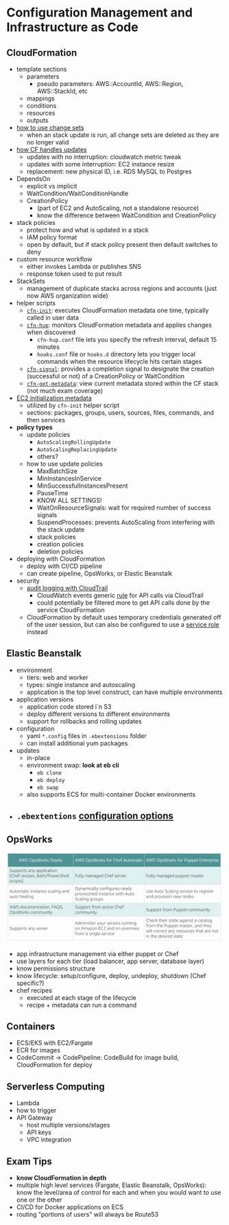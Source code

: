 # Configuration Management and Infrastructure as Code

## CloudFormation

- template sections
  - parameters
    - pseudo parameters: AWS::AccountId, AWS::Region, AWS::StackId, etc
  - mappings
  - conditions
  - resources
  - outputs
- [how to use change sets](https://docs.aws.amazon.com/AWSCloudFormation/latest/UserGuide/using-cfn-updating-stacks-changesets.html)
  - when an stack update is run, all change sets are deleted as they are no longer valid
- [how CF handles updates](https://docs.aws.amazon.com/AWSCloudFormation/latest/UserGuide/using-cfn-updating-stacks-update-behaviors.html)
  - updates with no interruption: cloudwatch metric tweak
  - updates with some interruption: EC2 instance resize
  - replacement: new physical ID, i.e. RDS MySQL to Postgres
- DependsOn
  - explicit vs implicit
  - WaitCondition/WaitConditionHandle
  - CreationPolicy
    - (part of EC2 and AutoScaling, not a standalone resource)
    - know the difference between WaitCondition and CreationPolicy
- stack policies
  - protect how and what is updated in a stack
  - IAM policy format
  - open by default, but if stack policy present then default switches to deny
- custom resource workflow
  - either invokes Lambda or publishes SNS
  - response token used to put result
- StackSets
  - management of duplicate stacks across regions and accounts (just now AWS organization wide)
- helper scripts
  - [`cfn-init`](https://docs.aws.amazon.com/AWSCloudFormation/latest/UserGuide/cfn-init.html): executes CloudFormation metadata one time, typically called in user data
  - [`cfn-hup`](https://docs.aws.amazon.com/AWSCloudFormation/latest/UserGuide/cfn-hup.html): monitors CloudFormation metadata and applies changes when discovered
    - `cfn-hup.conf` file lets you specify the refresh interval, default 15 minutes
    - `hooks.conf` file or `hooks.d` directory lets you trigger local commands when the resource lifecycle hits certain stages
  - [`cfn-signal`](https://docs.aws.amazon.com/AWSCloudFormation/latest/UserGuide/cfn-signal.html): provides a completion signal to designate the creation (successful or not) of a CreationPolicy or WaitCondition
  - [`cfn-get-metadata`](https://docs.aws.amazon.com/AWSCloudFormation/latest/UserGuide/cfn-get-metadata.html): view current metadata stored within the CF stack (not much exam coverage)
- [EC2 initialization metadata](https://docs.aws.amazon.com/AWSCloudFormation/latest/UserGuide/aws-resource-init.html)
  - utilized by `cfn-init` helper script
  - sections: packages, groups, users, sources, files, commands, and then services
- **policy types**
  - update policies
    - `AutoScalingRollingUpdate`
    - `AutoScalingReplacingUpdate`
    - others?
  - how to use update policies
    - MaxBatchSize
    - MinInstancesInService
    - MinSuccessfulInstancesPresent
    - PauseTime
    - KNOW ALL SETTINGS!
    - WaitOnResourceSignals: wait for required number of success signals
    - SuspendProcesses: prevents AutoScaling from interfering with the stack update
    - stack policies
    - creation policies
    - deletion policies
- deploying with CloudFormation
  - deploy with CI/CD pipeline
  - can create pipeline, OpsWorks, or Elastic Beanstalk
- security
  - [audit logging with CloudTrail](https://docs.aws.amazon.com/AWSCloudFormation/latest/UserGuide/cfn-api-logging-cloudtrail.html)
    - CloudWatch events generic [rule](https://docs.aws.amazon.com/es_es/AmazonCloudWatch/latest/events/Create-CloudWatch-Events-CloudTrail-Rule.html) for API calls via CloudTrail
    - could potentially be filtered more to get API calls done by the service CloudFormation
  - CloudFormation by default uses temporary credentials generated off of the user session, but can also be configured to use a [service role](https://docs.aws.amazon.com/AWSCloudFormation/latest/UserGuide/using-iam-servicerole.html) instead

## Elastic Beanstalk

- environment
  - tiers: web and worker
  - types: single instance and autoscaling
  - application is the top level construct, can have multiple environments
- application versions
  - application code stored i`n S3
  - deploy different versions to different environments
  - support for rollbacks and rolling updates
- configuration
  - yaml `*.config` files in `.ebextensions` folder
  - can install additional yum packages
- updates
  - in-place
  - environment swap: **look at eb cli**
    - `eb clone`
    - `eb deploy`
    - `eb swap`
  - also supports ECS for multi-container Docker environments
- ## `.ebextentions` [configuration options](https://docs.aws.amazon.com/elasticbeanstalk/latest/dg/ebextensions.html)

## OpsWorks

![OpsWorks offerings](./pictures/opsworks-offerings.png)

- app infrastructure management via either puppet or Chef
- use layers for each tier (load balancer, app server, database layer)
- know permissions structure
- know lifecycle: setup/configure, deploy, undeploy, shutdown (Chef specific?)
- chef recipes
  - executed at each stage of the lifecycle
  - recipe + metadata can run a command

## Containers

- ECS/EKS with EC2/Fargate
- ECR for images
- CodeCommit -> CodePipeline: CodeBuild for image build, CloudFormation for deploy

## Serverless Computing

- Lambda
- how to trigger
- API Gateway
  - host multiple versions/stages
  - API keys
  - VPC integration

## Exam Tips

- **know CloudFormation in depth**
- multiple high level services (Fargate, Elastic Beanstalk, OpsWorks): know the level/area of control for each and when you would want to use one or the other
- CI/CD for Docker applications on ECS
- routing "portions of users" will always be Route53
